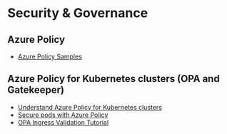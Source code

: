 # Security & Governance

## Azure Policy

* [Azure Policy Samples](https://docs.microsoft.com/en-us/azure/governance/policy/samples/)

## Azure Policy for Kubernetes clusters (OPA and Gatekeeper)

* [Understand Azure Policy for Kubernetes clusters](https://docs.microsoft.com/en-us/azure/governance/policy/concepts/policy-for-kubernetes)
* [Secure pods with Azure Policy](https://docs.microsoft.com/en-us/azure/aks/use-pod-security-on-azure-policy)
* [OPA Ingress Validation Tutorial](https://www.openpolicyagent.org/docs/latest/kubernetes-tutorial/)
